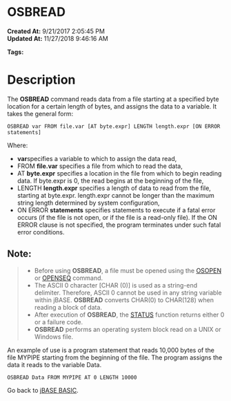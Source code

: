 # OSBREAD

**Created At:** 9/21/2017 2:05:45 PM  
**Updated At:** 11/27/2018 9:46:16 AM  

**Tags:**
<badge text='file handling' vertical='middle' />

# Description

The **OSBREAD** command reads data from a file starting at a specified byte location for a certain length of bytes, and assigns the data to a variable. It takes the general form:

```
OSBREAD var FROM file.var [AT byte.expr] LENGTH length.expr [ON ERROR statements]
```

Where:

- **var**specifies a variable to which to assign the data read,
- FROM **file.var** specifies a file from which to read the data,
- AT **byte.expr** specifies a location in the file from which to begin reading data. If byte.expr is 0, the read begins at the beginning of the file,
- LENGTH **length.expr** specifies a length of data to read from the file, starting at byte.expr. length.expr cannot be longer than the maximum string length determined by system configuration,
- ON ERROR **statements** specifies statements to execute if a fatal error occurs (if the file is not open, or if the file is a read-only file). If the ON ERROR clause is not specified, the program terminates under such fatal error conditions.


## Note: 


> - Before using **OSBREAD**, a file must be opened using the [OSOPEN](277623-osopen) or [OPENSEQ](277543-openseq) command.
> - The ASCII 0 character [CHAR (0)] is used as a string-end delimiter. Therefore, ASCII 0 cannot be used in any string variable within jBASE. **OSBREAD** converts CHAR(0) to CHAR(128) when reading a block of data.
> - After execution of **OSBREAD**, the [STATUS](278661-status-function) function returns either 0 or a failure code.
> - **OSBREAD** performs an operating system block read on a UNIX or Windows file.


An example of use is a program statement that reads 10,000 bytes of the file MYPIPE starting from the beginning of the file. The program assigns the data it reads to the variable Data.

```
OSBREAD Data FROM MYPIPE AT 0 LENGTH 10000
```



Go back to [jBASE BASIC](263498-jbase-basic).


